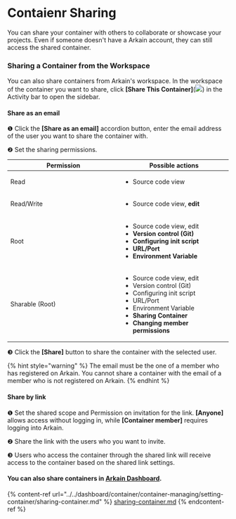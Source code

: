 # Contaienr Sharing

You can share your container with others to collaborate or showcase your projects. Even if someone doesn't have a Arkain account, they can still access the shared container.

### Sharing a Container from the Workspace <a href="#sharing-a-container-from-the-workspace" id="sharing-a-container-from-the-workspace"></a>

You can also share containers from Arkain's workspace. In the workspace of the container you want to share, click **\[Share This Container]**(![](<../../../.gitbook/assets/스크린샷 2025-03-08 오후 3.55.49.png>)) in the Activity bar to open the sidebar.

#### **Share as an email**

❶ Click the **\[Share as an email]** accordion button, enter the email address of the user you want to share the container with.

❷ Set the sharing permissions.

<table><thead><tr><th width="241">Permission</th><th>Possible actions</th></tr></thead><tbody><tr><td>Read</td><td><ul><li>Source code view</li></ul></td></tr><tr><td>Read/Write</td><td><ul><li>Source code view, <strong>edit</strong></li></ul></td></tr><tr><td>Root</td><td><ul><li>Source code view, edit</li><li><strong>Version control (Git)</strong></li><li><strong>Configuring init script</strong></li><li><strong>URL/Port</strong></li><li><strong>Environment Variable</strong></li></ul></td></tr><tr><td>Sharable (Root)</td><td><ul><li>Source code view, edit</li><li>Version control (Git)</li><li>Configuring init script</li><li>URL/Port</li><li>Environment Variable</li><li><strong>Sharing Container</strong></li><li><strong>Changing member permissions</strong></li></ul></td></tr></tbody></table>

❸ Click the **\[Share]** button to share the container with the selected user.

{% hint style="warning" %}
The email must be the one of a member who has registered on Arkain. You cannot share a container with the email of a member who is not registered on Arkain.
{% endhint %}

#### **Share by link**

❶ Set the shared scope and Permission on invitation for the link. **\[Anyone]** allows access without logging in, while **\[Container member]** requires logging into Arkain.

❷ Share the link with the users who you want to invite.

❸ Users who access the container through the shared link will receive access to the container based on the shared link settings.

#### You can also share containers in [Arkain Dashboard](https://arkain.io/my/dashboard).

{% content-ref url="../../dashboard/container/container-managing/setting-container/sharing-container.md" %}
[sharing-container.md](../../dashboard/container/container-managing/setting-container/sharing-container.md)
{% endcontent-ref %}
